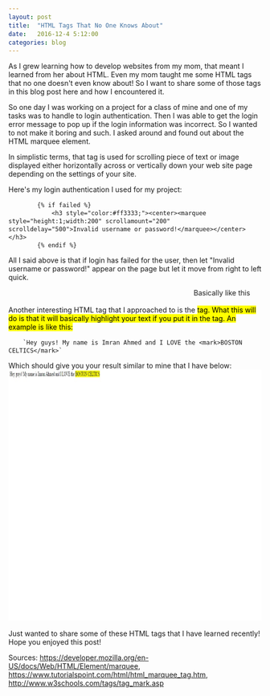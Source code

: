 ```yaml
---
layout: post
title:  "HTML Tags That No One Knows About"
date:   2016-12-4 5:12:00
categories: blog
---
```

As I grew learning how to develop websites from my mom, that meant I learned from her about HTML. Even my mom taught
me some HTML tags that no one doesn't even know about! So I want to share some of those tags in this blog post here
and how I encountered it.

So one day I was working on a project for a class of mine and one of my tasks was to handle to login authentication. 
Then I was able to get the login error message to pop up if the login information was incorrect. So I wanted to not
make it boring and such. I asked around and found out about the HTML marquee element.

In simplistic terms, that tag is used for scrolling piece of text or image displayed either horizontally
across or vertically down your web site page depending on the settings of your site.

Here's my login authentication I used for my project:

            {% if failed %}
                <h3 style="color:#ff3333;"><center><marquee style="height:1;width:200" scrollamount="200" scrolldelay="500">Invalid username or password!</marquee></center></h3>
            {% endif %}

All I said above is that if login has failed for the user, then let "Invalid username or password!" appear on the page but let it move from right to left quick. 

<marquee>Basically like this</marquee>

Another interesting HTML tag that I approached to is the <mark> tag. What this will do is that it will basically highlight your text if you put it in the <mark>
tag. An example is like this:

        `Hey guys! My name is Imran Ahmed and I LOVE the <mark>BOSTON CELTICS</mark>`
        
Which should give you your result similar to mine that I have below:
<img src="/assets/img/BostonCeltics.jpg" alt="Boston Celtics Highlight Text" height="500" weight="500">

Just wanted to share some of these HTML tags that I have learned recently! Hope you enjoyed this post!

Sources: https://developer.mozilla.org/en-US/docs/Web/HTML/Element/marquee, https://www.tutorialspoint.com/html/html_marquee_tag.htm, http://www.w3schools.com/tags/tag_mark.asp
         